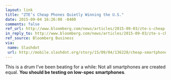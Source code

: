 ```yaml
---
layout: link
title: "ZTE’s Cheap Phones Quietly Winning the U.S."
date: 2015-09-04 16:26:08 -0400
comments: false
ref_url: http://www.bloomberg.com/news/articles/2015-09-03/zte-s-cheap-phones-quietly-winning-the-u-s-
in_reply_to: http://www.bloomberg.com/news/articles/2015-09-03/zte-s-cheap-phones-quietly-winning-the-u-s-
ref_source: Bloomberg Business
via:
 name: Slashdot
 url: http://mobile.slashdot.org/story/15/09/04/136228/cheap-smartphones-quietly-becoming-popular-in-the-us
---
```


This is a drum I’ve been beating for a while: Not all smartphones are created equal. **You should be testing on low-spec smartphones**.